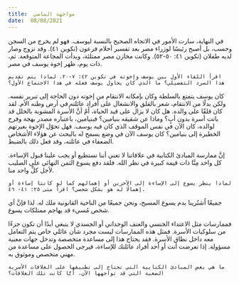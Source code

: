 ```yaml
---
title:  مواجهة الماضي
date:  08/08/2021
---
```


في النهاية، سارت الأمور في الاتجاه الصحيح بالنسبة ليوسف. فهو لم يخرج من السجن وحسب، بل أصبح رئيسًا لوزراء مصر بعد تفسير أحلام فرعون (تكوين ٤١). وقد تزوج وصار لديه طفلان (تكوين ٤١: ٥٠-٥٢). وكانت مخازن مصر ممتلئة، وبدأت المجاعة المتوقعة. ثم، ذات يوم، ظهر إخوة يوسف في مصر.

`اقرأ اللقاء الأول بين يوسف وإخوته في تكوين ٤٢: ٧-٢٠. لماذا يتم تقديم هذا السرد التفصيلي؟ ما الذي كان يحاول يوسف فعله في هذا الاجتماع الأول؟`

كان يوسف يتمتع بالسلطة وكان بإمكانه الانتقام من إخوته دون الحاجة إلى تبرير نفسه. ولكن بدلًا من الانتقام، شعر بالقلق والانشغال على أفراد عائلته في أرض وطنه الأم. لقد كان قلقًا على والده. هل كان لا يزال على قيد الحياة، أَمْ أنَّ الأُسرة المشوبة بالخلل قد باتت أسرة بدون أبٍ؟ وماذا عن شقيقه بنيامين؟ فبنيامين، باعتباره مصدر بهجة وفرح لوالده، كان الآن في نفس الموقف الذي كان فيه يوسف. فهل تحوّل الإخوة بغيرتهم الخطيرة إلى بنيامين؟ كان يوسف الآن في وضع يسمح له بالبحث عن هؤلاء الأشخاص الضعفاء في عائلته، وقد فعل ذلك بالضبط.

إنَّ ممارسة المبادئ الكتابية في علاقاتنا لا تعني أننا نستطيع أو يجب علينا قبول الإساءة. كل واحد مِنَّا ذات قيمة كبيرة في نظر الله. فلقد دفع يسوع الثمن النهائي على الصليب لأجل كلِّ واحد منا.

`لماذا ينظر يسوع إلى الإساءة إلى الآخرين أو إهمالهم كما لو كانتا إساءة أو إهمالًا له هو بشكل شخصي؟ اقرأ متى ٢٥: ٤١- ٤٦.`

جميعًا اُشتُرينا بدم يسوع المسيح، ونحن جميعًا من الناحية القانونية ملك له. لذا فإنَّ أي شخص مُسيء قد يهاجم ممتلكات يسوع.

فممارسات مثل الاعتداء الجنسي والعنف الوجداني أو الجسدي لا ينبغي أبدًا أن تكون جزءًا من سلوكيات الأسرة. فمثل هذه الممارسات ليست مجرد شأن عائلي خاص يتم التعامل معه داخل نطاق الأسرة. فقد يحتاج هذا إلى مساعدة متخصصة وتدخل جهات معنية مسؤولة. إذا تعرضت أنت أو أحد أفراد عائلتك للإساءة، فيرجى الحصول على مساعدة من مهني متخصص وموثوق به.

`ما هي بعض المبادئ الكتابية التي تحتاج إلى تطبيقها على العلاقات الأسرية الصعبة التي قد تواجهها الآن، أيًّا كانت تلك العلاقات؟`